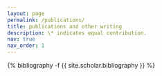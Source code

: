 ```yaml
---
layout: page
permalink: /publications/
title: publications and other writing
description: \* indicates equal contribution.
nav: true
nav_order: 1
---
```

<!-- _pages/publications.md -->
<div class="publications">

{% bibliography -f {{ site.scholar.bibliography }} %}

</div>
